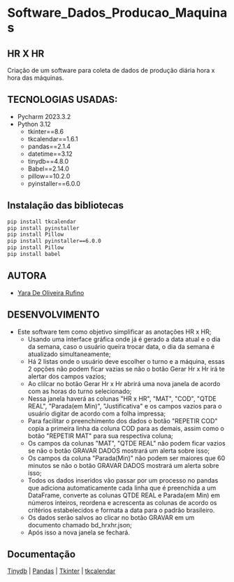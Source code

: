 # Software_Dados_Producao_Maquinas

## HR X HR
Criação de um software para coleta de dados de produção diária hora x hora das máquinas.

## TECNOLOGIAS USADAS:
- Pycharm 2023.3.2
- Python 3.12
  - tkinter==8.6
  - tkcalendar==1.6.1
  - pandas==2.1.4
  - datetime==3.12
  - tinydb==4.8.0
  - Babel==2.14.0
  - pillow==10.2.0
  - pyinstaller==6.0.0
 
## Instalação das bibliotecas
```bash
pip install tkcalendar
pip install pyinstaller
pip install Pillow
pip install pyinstaller==6.0.0
pip install Pillow
pip install babel
```
 
## AUTORA
- [Yara De Oliveira Rufino](https://www.linkedin.com/in/yara-de-oliveira-rufino/)

## DESENVOLVIMENTO
- Este software tem como objetivo simplificar as anotações HR x HR;
  - Usando uma interface gráfica onde já é gerado a data atual e o dia da semana, caso o usuário queira trocar data, o dia da semana é atualizado simultaneamente;
  - Há 2 listas onde o usuário deve escolher o turno e a máquina, essas 2 opções não podem ficar vazias se não o botão Gerar Hr x Hr irá te alertar dos campos vazios;
  - Ao clilcar no botão Gerar Hr x Hr abrirá uma nova janela de acordo com as horas do turno selecionado;
  - Nessa janela haverá as colunas "HR x HR", "MAT", "COD", "QTDE REAL", "Parada(em Min)", "Justificativa" e os campos vazios para o usuário digitar de acordo com a folha impressa;
  - Para facilitar o preenchimento dos dados o botão "REPETIR COD" copia a primeira linha da coluna COD para as demais, assim como o botão "REPETIR MAT" para sua respectiva coluna;
  - Os campos da colunas "MAT", "QTDE REAL" não podem ficar vazios se não o botão GRAVAR DADOS mostrará um alerta sobre isso;
  - Os campos da coluna "Parada(Min)" não podem ser maiores que 60 minutos se não o botão GRAVAR DADOS mostrará um alerta sobre isso;
  - Todos os dados inseridos vão passar por um processo no pandas que adiciona automaticamente cada linha que é preenchida a um DataFrame, converte as colunas QTDE REAL e Parada(em Min) em números inteiros, reordena e acrescenta as colunas de acordo os critérios estabelecidos e formata a data para o padrão brasileiro.
  - Os dados serão salvos ao clicar no botão GRAVAR em um documento chamado bd_hrxhr.json;
  - Após isso a nova janela se fechará.

## Documentação
[Tinydb](https://tinydb.readthedocs.io/en/latest/) | [Pandas](https://pandas.pydata.org/docs/) | [Tkinter](https://docs.python.org/pt-br/dev/library/tkinter.html) | [tkcalendar](https://tkcalendar.readthedocs.io/en/stable/index.html)

